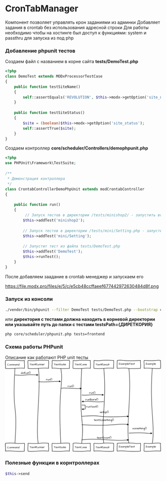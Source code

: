 # CronTabManager

Компонент позволяет управлять крон заданиями из админки
Добавляет задания в crontab без использования адресной строки
Для работы необходимо чтобы на хостинге был доступ к функциями:  system и passthru для запуска из под php

### Добавление phpunit тестов

Создаем файл с названием в корне сайта **tests/DemoTest.php**

```php
<?php
class DemoTest extends MODxProcessorTestCase
{
    public function testSiteName()
    {
        self::assertEquals('REVOLUTION', $this->modx->getOption('site_name'));
    }

    public function testSiteStatus()
    {
        $site = (boolean)$this->modx->getOption('site_status');
        self::assertTrue($site);
    }
}
```

Создаем контроллер **core/scheduler/Controllers/demophpunit.php**

```php
<?php
use PHPUnit\Framework\TestSuite;

/**
 * Демонстрация контроллера
 */
class CrontabControllerDemoPhpUnit extends modCrontabController
{

    public function run()
    {
         // Запуск тестов в директории /tests/minishop2/ - запустить все тесты в этой директории
        $this->addTest('minishop2');

        // Запуск тестов в директории /tests/mini/Setting.php - запустить все тесты в этой папке
        $this->addTest('mini/Setting');

        // Запустит тест из файла tests/DemoTest.php
        $this->addTest('DemoTest');
        $this->runTest();
    }
}
```

После добавляем заадание в crontab менеджер и запускаем его

https://file.modx.pro/files/e/5/c/e5cb48ccffaeef677442972630484d8f.png

### Запуск из консоли

```bash
./vendor/bin/phpunit --filter DemoTest tests/DemoTest.php --bootstrap core/components/crontabmanager/lib/phpunit/MODxTestHarness.php  --testdox
```

или
**директория с тестами должна находить в корневой директории или указывайте путь до папки с тестами testsPath={ДИРЕТКОРИЯ}**
```bash
php core/scheduler/phpunit.php tests=frontend
```

### Схема работы PHPunit
Описание как работают PHP unit тесты
![image info](./job_phpunit.png)


### Полезные функции в корнтроллерах

```php
$this->send
```
